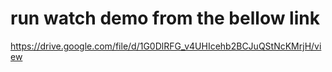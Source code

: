 # run watch demo from the bellow link
https://drive.google.com/file/d/1G0DlRFG_v4UHIcehb2BCJuQStNcKMrjH/view
